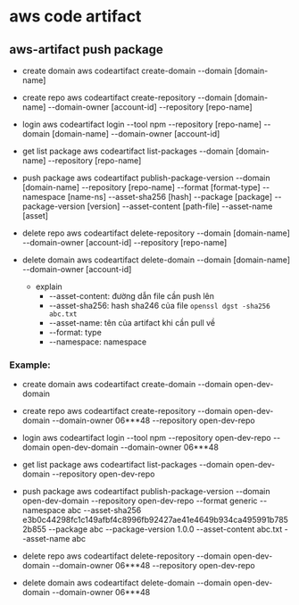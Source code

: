
# aws code artifact
## aws-artifact push package
- create domain
aws codeartifact create-domain --domain [domain-name]
- create repo
aws codeartifact create-repository --domain [domain-name] --domain-owner [account-id] --repository [repo-name]
- login
aws codeartifact login --tool npm --repository [repo-name] --domain [domain-name] --domain-owner [account-id]
- get list package
aws codeartifact list-packages --domain [domain-name] --repository [repo-name]
- push package
aws codeartifact publish-package-version  --domain [domain-name] --repository [repo-name] --format [format-type] --namespace [name-ns] --asset-sha256 [hash] --package [package] --package-version [version] --asset-content [path-file] --asset-name [asset]
- delete repo
aws codeartifact delete-repository --domain [domain-name] --domain-owner [account-id] --repository [repo-name]
- delete domain
aws codeartifact delete-domain --domain [domain-name] --domain-owner [account-id]

  - explain
    - --asset-content: đường dẫn file cần push lên
    - --asset-sha256: hash sha246 của file
        `openssl dgst -sha256 abc.txt`
    - --asset-name: tên của artifact khi cần pull về
    - --format: type
    - --namespace: namespace

### Example:
- create domain
aws codeartifact create-domain --domain open-dev-domain

- create repo
aws codeartifact create-repository --domain open-dev-domain --domain-owner 06***48 --repository open-dev-repo

- login
aws codeartifact login --tool npm --repository open-dev-repo --domain open-dev-domain --domain-owner 06***48

- get list package
aws codeartifact list-packages --domain open-dev-domain --repository open-dev-repo

- push package
aws codeartifact publish-package-version  --domain open-dev-domain --repository open-dev-repo --format generic --namespace abc --asset-sha256         e3b0c44298fc1c149afbf4c8996fb92427ae41e4649b934ca495991b7852b855 --package abc --package-version 1.0.0 --asset-content abc.txt --asset-name abc 

- delete repo
aws codeartifact delete-repository --domain open-dev-domain --domain-owner 06***48 --repository open-dev-repo

- delete domain
aws codeartifact delete-domain --domain open-dev-domain --domain-owner 06***48
